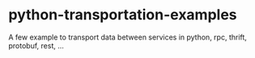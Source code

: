 python-transportation-examples
==============================

A few example to transport data between services in python, rpc, thrift, protobuf, rest, ...
